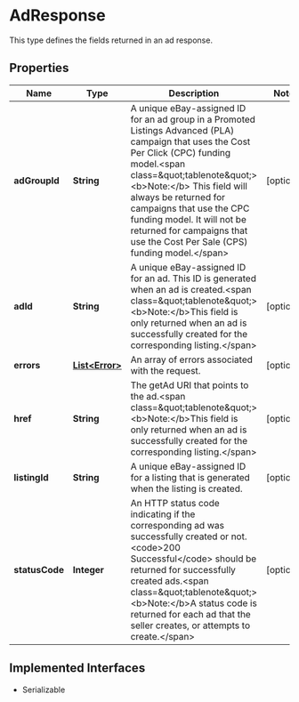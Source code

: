 

# AdResponse

This type defines the fields returned in an ad response.
## Properties

Name | Type | Description | Notes
------------ | ------------- | ------------- | -------------
**adGroupId** | **String** | A unique eBay-assigned ID for an ad group in a Promoted Listings Advanced (PLA) campaign that uses the Cost Per Click (CPC) funding model.&lt;span class&#x3D;\&quot;tablenote\&quot;&gt;&lt;b&gt;Note:&lt;/b&gt; This field will always be returned for  campaigns that use the CPC funding model. It will not be returned for campaigns that use the Cost Per Sale (CPS) funding model.&lt;/span&gt; |  [optional]
**adId** | **String** | A unique eBay-assigned ID for an ad. This ID is generated when an ad is created.&lt;span class&#x3D;\&quot;tablenote\&quot;&gt;&lt;b&gt;Note:&lt;/b&gt;This field is only returned when an ad is successfully created for the corresponding listing.&lt;/span&gt; |  [optional]
**errors** | [**List&lt;Error&gt;**](Error.md) | An array of errors associated with the request. |  [optional]
**href** | **String** | The getAd URI that points to the ad.&lt;span class&#x3D;\&quot;tablenote\&quot;&gt;&lt;b&gt;Note:&lt;/b&gt;This field is only returned when an ad is successfully created for the corresponding listing.&lt;/span&gt; |  [optional]
**listingId** | **String** | A unique eBay-assigned ID for a listing that is generated when the listing is created. |  [optional]
**statusCode** | **Integer** | An HTTP status code indicating if the corresponding ad was successfully created or not. &lt;code&gt;200 Successful&lt;/code&gt; should be returned for successfully created ads.&lt;span class&#x3D;\&quot;tablenote\&quot;&gt;&lt;b&gt;Note:&lt;/b&gt;A status code is returned for each ad that the seller creates, or attempts to create.&lt;/span&gt; |  [optional]


## Implemented Interfaces

* Serializable


